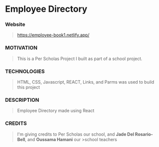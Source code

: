 #  Employee Directory

### Website
> https://employee-book1.netlify.app/

### MOTIVATION

> This is a Per Scholas Project I built as part of a school project.

### TECHNOLOGIES
> HTML, CSS, Javascript, REACT, Links, and Parms was used to build this project 

### DESCRIPTION
> Employee Directory made using React


### CREDITS

> I'm giving credits to Per Scholas our school, and **Jade Del Rosario-Bell**, and **Oussama Hamani** our >school teachers 
